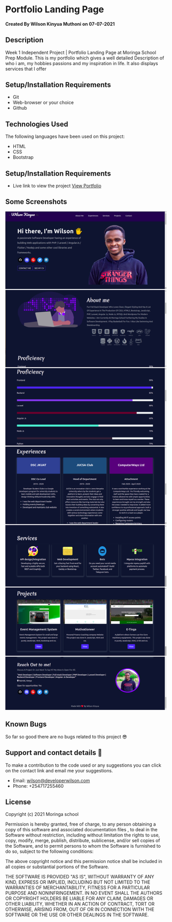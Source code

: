 # Portfolio Landing Page

#### Created By Wilson Kinyua Muthoni on 07-07-2021
## Description
Week 1 Independent Project | Portfolio Landing Page at Moringa School Prep Module. This is my portfolio which gives a well detailed Description of who i am, my hobbies passions and my inspiration in life. It also displays services that I offer
## Setup/Installation Requirements
* Git
* Web-browser or your choice
* Github
## Technologies Used
 The following languages have been used on this project:
 * HTML
 * CSS
 * Bootstrap

## Setup/Installation Requirements

* Live link to view the project <a href="https://wilsonkinyua.github.io/my-portfolio/">View Portfolio</a>
## Some Screenshots
<img src="./img/screenshots/1.png" alt="screenshot" />
<img src="./img/screenshots/2.png" alt="screenshot" />
<img src="./img/screenshots/3.png" alt="screenshot" />
<img src="./img/screenshots/4.png" alt="screenshot" />
<img src="./img/screenshots/5.png" alt="screenshot" />
<img src="./img/screenshots/6.png" alt="screenshot" />
<img src="./img/screenshots/7.png" alt="screenshot" />

## Known Bugs
 So far so good there are no bugs related to this project 😎
## Support and contact details 🙂
To make a contribution to the code used or any suggestions you can click on the contact link and email me your suggestions.
* Email: wilson@developerwilson.com
* Phone: +254717255460
## License


Copyright (c) 2021 Moringa school

Permission is hereby granted, free of charge, to any person obtaining a copy
of this software and associated documentation files , to deal
in the Software without restriction, including without limitation the rights
to use, copy, modify, merge, publish, distribute, sublicense, and/or sell
copies of the Software, and to permit persons to whom the Software is
furnished to do so, subject to the following conditions:

The above copyright notice and this permission notice shall be included in all
copies or substantial portions of the Software.

THE SOFTWARE IS PROVIDED "AS IS", WITHOUT WARRANTY OF ANY KIND, EXPRESS OR
IMPLIED, INCLUDING BUT NOT LIMITED TO THE WARRANTIES OF MERCHANTABILITY,
FITNESS FOR A PARTICULAR PURPOSE AND NONINFRINGEMENT. IN NO EVENT SHALL THE
AUTHORS OR COPYRIGHT HOLDERS BE LIABLE FOR ANY CLAIM, DAMAGES OR OTHER
LIABILITY, WHETHER IN AN ACTION OF CONTRACT, TORT OR OTHERWISE, ARISING FROM,
OUT OF OR IN CONNECTION WITH THE SOFTWARE OR THE USE OR OTHER DEALINGS IN THE
SOFTWARE.

  